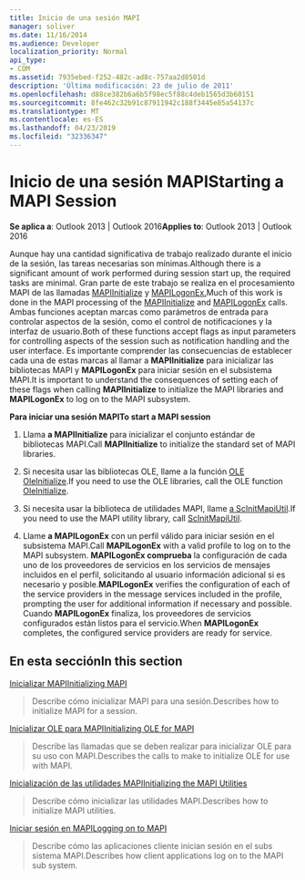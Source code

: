```yaml
---
title: Inicio de una sesión MAPI
manager: soliver
ms.date: 11/16/2014
ms.audience: Developer
localization_priority: Normal
api_type:
- COM
ms.assetid: 7935ebed-f252-482c-ad8c-757aa2d8501d
description: 'Última modificación: 23 de julio de 2011'
ms.openlocfilehash: d88ce382b6a6b5f98ec5f88c4deb1565d3b60151
ms.sourcegitcommit: 8fe462c32b91c87911942c188f3445e85a54137c
ms.translationtype: MT
ms.contentlocale: es-ES
ms.lasthandoff: 04/23/2019
ms.locfileid: "32336347"
---
```

# <a name="starting-a-mapi-session"></a><span data-ttu-id="fb43c-103">Inicio de una sesión MAPI</span><span class="sxs-lookup"><span data-stu-id="fb43c-103">Starting a MAPI Session</span></span>

  
  
<span data-ttu-id="fb43c-104">**Se aplica a**: Outlook 2013 | Outlook 2016</span><span class="sxs-lookup"><span data-stu-id="fb43c-104">**Applies to**: Outlook 2013 | Outlook 2016</span></span> 
  
<span data-ttu-id="fb43c-105">Aunque hay una cantidad significativa de trabajo realizado durante el inicio de la sesión, las tareas necesarias son mínimas.</span><span class="sxs-lookup"><span data-stu-id="fb43c-105">Although there is a significant amount of work performed during session start up, the required tasks are minimal.</span></span> <span data-ttu-id="fb43c-106">Gran parte de este trabajo se realiza en el procesamiento MAPI de las llamadas [MAPIInitialize](mapiinitialize.md) y [MAPILogonEx.](mapilogonex.md)</span><span class="sxs-lookup"><span data-stu-id="fb43c-106">Much of this work is done in the MAPI processing of the [MAPIInitialize](mapiinitialize.md) and [MAPILogonEx](mapilogonex.md) calls.</span></span> <span data-ttu-id="fb43c-107">Ambas funciones aceptan marcas como parámetros de entrada para controlar aspectos de la sesión, como el control de notificaciones y la interfaz de usuario.</span><span class="sxs-lookup"><span data-stu-id="fb43c-107">Both of these functions accept flags as input parameters for controlling aspects of the session such as notification handling and the user interface.</span></span> <span data-ttu-id="fb43c-108">Es importante comprender las consecuencias de establecer cada una de estas marcas al llamar a **MAPIInitialize** para inicializar las bibliotecas MAPI y **MAPILogonEx** para iniciar sesión en el subsistema MAPI.</span><span class="sxs-lookup"><span data-stu-id="fb43c-108">It is important to understand the consequences of setting each of these flags when calling **MAPIInitialize** to initialize the MAPI libraries and **MAPILogonEx** to log on to the MAPI subsystem.</span></span> 
  
 <span data-ttu-id="fb43c-109">**Para iniciar una sesión MAPI**</span><span class="sxs-lookup"><span data-stu-id="fb43c-109">**To start a MAPI session**</span></span>
  
1. <span data-ttu-id="fb43c-110">Llama **a MAPIInitialize** para inicializar el conjunto estándar de bibliotecas MAPI.</span><span class="sxs-lookup"><span data-stu-id="fb43c-110">Call **MAPIInitialize** to initialize the standard set of MAPI libraries.</span></span> 
    
2. <span data-ttu-id="fb43c-111">Si necesita usar las bibliotecas OLE, llame a la función [OLE OleInitialize](https://msdn.microsoft.com/library/9a13e7a0-f2e2-466b-98f5-38d5972fa391%28Office.15%29.aspx).</span><span class="sxs-lookup"><span data-stu-id="fb43c-111">If you need to use the OLE libraries, call the OLE function [OleInitialize](https://msdn.microsoft.com/library/9a13e7a0-f2e2-466b-98f5-38d5972fa391%28Office.15%29.aspx).</span></span>
    
3. <span data-ttu-id="fb43c-112">Si necesita usar la biblioteca de utilidades MAPI, llame [a ScInitMapiUtil](scinitmapiutil.md).</span><span class="sxs-lookup"><span data-stu-id="fb43c-112">If you need to use the MAPI utility library, call [ScInitMapiUtil](scinitmapiutil.md).</span></span>
    
4. <span data-ttu-id="fb43c-113">Llame **a MAPILogonEx** con un perfil válido para iniciar sesión en el subsistema MAPI.</span><span class="sxs-lookup"><span data-stu-id="fb43c-113">Call **MAPILogonEx** with a valid profile to log on to the MAPI subsystem.</span></span> <span data-ttu-id="fb43c-114">**MAPILogonEx comprueba** la configuración de cada uno de los proveedores de servicios en los servicios de mensajes incluidos en el perfil, solicitando al usuario información adicional si es necesario y posible.</span><span class="sxs-lookup"><span data-stu-id="fb43c-114">**MAPILogonEx** verifies the configuration of each of the service providers in the message services included in the profile, prompting the user for additional information if necessary and possible.</span></span> <span data-ttu-id="fb43c-115">Cuando **MAPILogonEx** finaliza, los proveedores de servicios configurados están listos para el servicio.</span><span class="sxs-lookup"><span data-stu-id="fb43c-115">When **MAPILogonEx** completes, the configured service providers are ready for service.</span></span> 
    
## <a name="in-this-section"></a><span data-ttu-id="fb43c-116">En esta sección</span><span class="sxs-lookup"><span data-stu-id="fb43c-116">In this section</span></span>

[<span data-ttu-id="fb43c-117">Inicializar MAPI</span><span class="sxs-lookup"><span data-stu-id="fb43c-117">Initializing MAPI</span></span>](initializing-mapi.md)
  
> <span data-ttu-id="fb43c-118">Describe cómo inicializar MAPI para una sesión.</span><span class="sxs-lookup"><span data-stu-id="fb43c-118">Describes how to initialize MAPI for a session.</span></span>
    
[<span data-ttu-id="fb43c-119">Inicializar OLE para MAPI</span><span class="sxs-lookup"><span data-stu-id="fb43c-119">Initializing OLE for MAPI</span></span>](initializing-ole-for-mapi.md)
  
> <span data-ttu-id="fb43c-120">Describe las llamadas que se deben realizar para inicializar OLE para su uso con MAPI.</span><span class="sxs-lookup"><span data-stu-id="fb43c-120">Describes the calls to make to initialize OLE for use with MAPI.</span></span>
    
[<span data-ttu-id="fb43c-121">Inicialización de las utilidades MAPI</span><span class="sxs-lookup"><span data-stu-id="fb43c-121">Initializing the MAPI Utilities</span></span>](initializing-the-mapi-utilities.md)
  
> <span data-ttu-id="fb43c-122">Describe cómo inicializar las utilidades MAPI.</span><span class="sxs-lookup"><span data-stu-id="fb43c-122">Describes how to initialize MAPI utilities.</span></span>
    
[<span data-ttu-id="fb43c-123">Iniciar sesión en MAPI</span><span class="sxs-lookup"><span data-stu-id="fb43c-123">Logging on to MAPI</span></span>](logging-on-to-mapi.md)
  
> <span data-ttu-id="fb43c-124">Describe cómo las aplicaciones cliente inician sesión en el subs sistema MAPI.</span><span class="sxs-lookup"><span data-stu-id="fb43c-124">Describes how client applications log on to the MAPI sub system.</span></span>
    

